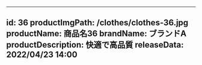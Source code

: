 
---
id: 36
productImgPath: /clothes/clothes-36.jpg
productName: 商品名36
brandName: ブランドA
productDescription: 快適で高品質
releaseData: 2022/04/23 14:00
---
  